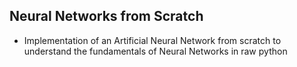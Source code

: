 ## Neural Networks from Scratch

  - Implementation of an Artificial Neural Network from scratch to understand the fundamentals of Neural Networks in raw python
